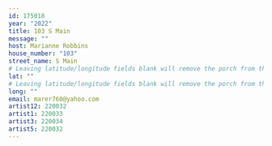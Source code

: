 ```yaml
---
id: 175018
year: "2022"
title: 103 S Main
message: ""
host: Marianne Robbins
house_number: "103"
street_name: S Main
# Leaving latitude/longitude fields blank will remove the porch from the Porchfest map.
lat: ""
# Leaving latitude/longitude fields blank will remove the porch from the Porchfest map.
long: ""
email: marer760@yahoo.com
artist12: 220032
artist1: 220033
artist3: 220034
artist5: 220032
---
```


